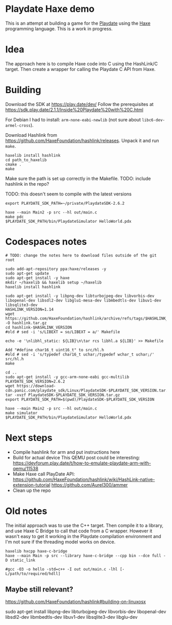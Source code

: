 # Playdate Haxe demo

This is an attempt at building a game for the [Playdate](https://play.date/) using the [Haxe](https://haxe.org/) programming language. This is a work in progress.

# Idea

The approach here is to compile Haxe code into C using the HashLink/C target. Then create a wrapper for calling the Playdate C API from Haxe.

# Building

Download the SDK at https://play.date/dev/
Follow the prerequisites at https://sdk.play.date/2.1.1/Inside%20Playdate%20with%20C.html

For Debian I had to install: `arm-none-eabi-newlib` (not sure about `libc6-dev-armel-cross`).

Download Hashlink from https://github.com/HaxeFoundation/hashlink/releases. Unpack it and run `make`.

```
haxelib install hashlink
cd path_to_haxelib
cmake .
make
```

Make sure the path is set up correctly in the Makefile. TODO: include hashlink in the repo?

TODO: this doesn't seem to compile with the latest versions

```
export PLAYDATE_SDK_PATH=~/private/PlaydateSDK-2.6.2

haxe --main Main2 -p src --hl out/main.c
make pdc
$PLAYDATE_SDK_PATH/bin/PlaydateSimulator HelloWorld.pdx
```

# Codespaces notes
```
# TODO: change the notes here to download files outside of the git root

sudo add-apt-repository ppa:haxe/releases -y
sudo apt-get update
sudo apt-get install -y haxe
mkdir ~/haxelib && haxelib setup ~/haxelib
haxelib install hashlink

sudo apt-get install -y libpng-dev libturbojpeg-dev libvorbis-dev libopenal-dev libsdl2-dev libglu1-mesa-dev libmbedtls-dev libuv1-dev libsqlite3-dev
HASHLINK_VERSION=1.14
wget https://github.com/HaxeFoundation/hashlink/archive/refs/tags/$HASHLINK_VERSION.tar.gz -O hashlink.tar.gz
cd hashlink-$HASHLINK_VERSION
#old # sed -i 's/LIBEXT = so/LIBEXT = a/' Makefile

echo -e '\nlibhl_static: ${LIB}\n\tar rcs libhl.a ${LIB}' >> Makefile

Add "#define char16_t uint16_t" to src/hl.h
#old # sed -i 's/typedef char16_t uchar;/typedef wchar_t uchar;/' src/hl.h
make

cd ..
sudo apt-get install -y gcc-arm-none-eabi gcc-multilib
PLAYDATE_SDK_VERSION=2.6.2
wget https://download-cdn.panic.com/playdate_sdk/Linux/PlaydateSDK-$PLAYDATE_SDK_VERSION.tar.gz
tar -xvzf PlaydateSDK-$PLAYDATE_SDK_VERSION.tar.gz
export PLAYDATE_SDK_PATH=$(pwd)/PlaydateSDK-$PLAYDATE_SDK_VERSION

haxe --main Main2 -p src --hl out/main.c
make simulator
$PLAYDATE_SDK_PATH/bin/PlaydateSimulator HelloWorld.pdx
```

# Next steps

- Compile hashlink for arm and put instructions here
- Build for actual device
  This QEMU post could be interesting: https://devforum.play.date/t/how-to-emulate-playdate-arm-with-qemu/11538
- Make Haxe call PlayDate API:
  https://github.com/HaxeFoundation/hashlink/wiki/HashLink-native-extension-tutorial
  https://github.com/Aurel300/ammer
- Clean up the repo

# Old notes

The initial approach was to use the C++ target. Then compile it to a library, and use Haxe C Bridge to call that code from a C wrapper. However it wasn't easy to get it working in the Playdate compilation environment and I'm not sure if the threading model works on device.

```
haxelib hxcpp haxe-c-bridge
haxe --main Main -p src --library haxe-c-bridge --cpp bin --dce full -D static_link

#gcc -O3 -o hello -std=c++ -I out out/main.c -lhl [-L/path/to/required/hdll]
```

## Maybe still relevant?

https://github.com/HaxeFoundation/hashlink#building-on-linuxosx

sudo apt-get install libpng-dev libturbojpeg-dev libvorbis-dev libopenal-dev libsdl2-dev libmbedtls-dev libuv1-dev libsqlite3-dev libglu-dev
